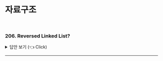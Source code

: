 # 자료구조
<br>

### 206. Reversed Linked List?

<details>
   <summary> 답안 보기 (👈 Click)</summary>
<br />
[참고: 더 개발자, 인터뷰 가이드] 

+ ```
  class Solution {
    public ListNode reverseList(ListNode head) {
        
        ListNode res = null;

        while(head != null){
            ListNode tmp = new ListNode(head.val);
            tmp.next = res;
            res = tmp;
            head = head.next;
        }

        return res; 
    }
  }
   
  ```
   
</details>

-----------------------
